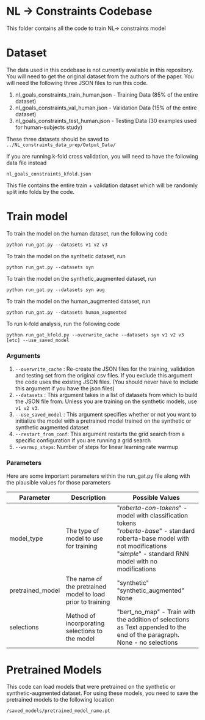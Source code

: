# NL -> Constraints Codebase
This folder contains all the code to train NL-> constraints model

# Dataset
The data used in this codebase is not currently available in this repository. You will need to get the original dataset from the authors of the paper. You will need the following three JSON files to run this code. 
1. nl_goals_constraints_train_human.json - Training Data (85% of the entire dataset)
2. nl_goals_constraints_val_human.json - Validation Data (15% of the entire dataset)
3. nl_goals_constraints_test_human.json - Testing Data (30 examples used for human-subjects study)

These three datasets should be saved to ```../NL_constraints_data_prep/Output_Data/```

If you are running k-fold cross validation, you will need to have the following data file instead 

```nl_goals_constraints_kfold.json```

This file contains the entire train + validation dataset which will be randomly split into folds by the code. 

# Train model
To train the model on the human dataset, run the following code
```commandline
python run_gat.py --datasets v1 v2 v3
```

To train the model on the synthetic dataset, run
```commandline
python run_gat.py --datasets syn
```

To train the model on the synthetic_augmented dataset, run
```commandline
python run_gat.py --datasets syn aug
```

To train the model on the human_augmented dataset, run
```commandline
python run_gat.py --datasets human_augmented
```

To run k-fold analysis, run the following code
```commandline
python run_gat_kfold.py --overwrite_cache --datasets syn v1 v2 v3 [etc] --use_saved_model 
```

### Arguments
1. ```--overwrite_cache``` : Re-create the JSON files for the training, validation and testing set from the original csv files. If you exclude this argument the code uses the existing JSON files. (You should never have to include this argument if you have the json files)
2. ```--datasets``` : This argument takes in a list of datasets from which to build the JSON file from. Unless you are training on the synthetic models, use ```v1 v2 v3```. 
3. ```--use_saved_model``` : This argument specifies whether or not you want to initialize the model with a pretrained model trained on the synthetic or synthetic augmented dataset 
4. ```--restart_from_conf```: This argument restarts the grid search from a specific configuration if you are running a grid search
5. ```--warmup_steps```: Number of steps for linear learning rate warmup

### Parameters
Here are some important parameters within the run_gat.py file along with the plausible values for those parameters

| Parameter        | Description                                                | Possible Values                                                                                                                                                                                 |
|------------------|------------------------------------------------------------|-------------------------------------------------------------------------------------------------------------------------------------------------------------------------------------------------|
| model_type       | The type of model to use for training                      | "_roberta-con-tokens_" - model with classification tokens <br> "_roberta-base_" - standard roberta-base model with not modifications <br> "_simple_" - standard RNN model with no modifications | 
| pretrained_model | The name of the pretrained model to load prior to training | "synthetic" <br> "synthetic_augmented" <br> None                                                                                                                                                |
| selections       | Method of incorporating selections to the model            | "bert_no_map" - Train with the addition of selections as Text appended to the end of the paragraph. <br> None - no selections                                                                   |


# Pretrained Models
This code can load models that were pretrained on the synthetic or synthetic-augmented dataset. For using these models, you need to save the pretrained models to the following location

```/saved_models/pretrained_model_name.pt```